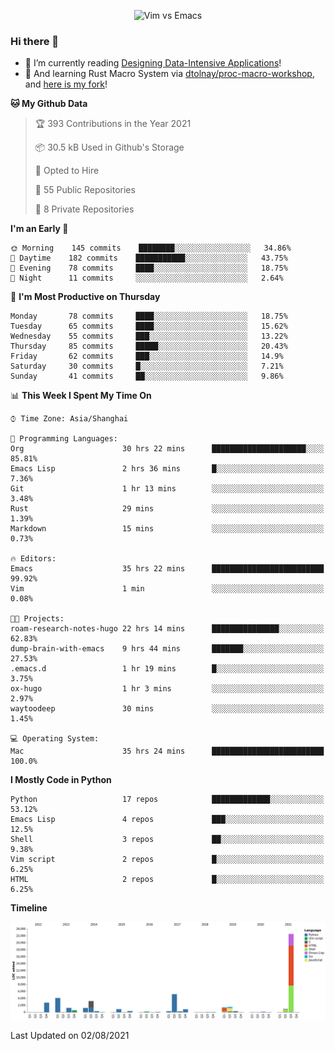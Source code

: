 <p align="center">
    <img src="https://gist.githubusercontent.com/coldnight/e696baffb094e71c96cb302118878eae/raw/40ea5053a6f66cc65f90f437e4173497da225958/banner.gif" alt="Vim vs Emacs" />
</p>

### Hi there 👋

- 📖 I’m currently reading [Designing Data-Intensive Applications](https://www.oreilly.com/library/view/designing-data-intensive-applications/9781491903063/)!
- 🌱 And learning Rust Macro System via [dtolnay/proc-macro-workshop](https://github.com/dtolnay/proc-macro-workshop), and [here is my fork](https://github.com/coldnight/proc-macro-workshop)!

<!--START_SECTION:waka-->
**🐱 My Github Data** 

> 🏆 393 Contributions in the Year 2021
 > 
> 📦 30.5 kB Used in Github's Storage 
 > 
> 💼 Opted to Hire
 > 
> 📜 55 Public Repositories 
 > 
> 🔑 8 Private Repositories  
 > 
**I'm an Early 🐤** 

```text
🌞 Morning    145 commits    ████████░░░░░░░░░░░░░░░░░   34.86% 
🌆 Daytime    182 commits    ███████████░░░░░░░░░░░░░░   43.75% 
🌃 Evening    78 commits     ████░░░░░░░░░░░░░░░░░░░░░   18.75% 
🌙 Night      11 commits     ░░░░░░░░░░░░░░░░░░░░░░░░░   2.64%

```
📅 **I'm Most Productive on Thursday** 

```text
Monday       78 commits     ████░░░░░░░░░░░░░░░░░░░░░   18.75% 
Tuesday      65 commits     ████░░░░░░░░░░░░░░░░░░░░░   15.62% 
Wednesday    55 commits     ███░░░░░░░░░░░░░░░░░░░░░░   13.22% 
Thursday     85 commits     █████░░░░░░░░░░░░░░░░░░░░   20.43% 
Friday       62 commits     ███░░░░░░░░░░░░░░░░░░░░░░   14.9% 
Saturday     30 commits     █░░░░░░░░░░░░░░░░░░░░░░░░   7.21% 
Sunday       41 commits     ██░░░░░░░░░░░░░░░░░░░░░░░   9.86%

```


📊 **This Week I Spent My Time On** 

```text
⌚︎ Time Zone: Asia/Shanghai

💬 Programming Languages: 
Org                      30 hrs 22 mins      █████████████████████░░░░   85.81% 
Emacs Lisp               2 hrs 36 mins       █░░░░░░░░░░░░░░░░░░░░░░░░   7.36% 
Git                      1 hr 13 mins        ░░░░░░░░░░░░░░░░░░░░░░░░░   3.48% 
Rust                     29 mins             ░░░░░░░░░░░░░░░░░░░░░░░░░   1.39% 
Markdown                 15 mins             ░░░░░░░░░░░░░░░░░░░░░░░░░   0.73%

🔥 Editors: 
Emacs                    35 hrs 22 mins      █████████████████████████   99.92% 
Vim                      1 min               ░░░░░░░░░░░░░░░░░░░░░░░░░   0.08%

🐱‍💻 Projects: 
roam-research-notes-hugo 22 hrs 14 mins      ███████████████░░░░░░░░░░   62.83% 
dump-brain-with-emacs    9 hrs 44 mins       ███████░░░░░░░░░░░░░░░░░░   27.53% 
.emacs.d                 1 hr 19 mins        █░░░░░░░░░░░░░░░░░░░░░░░░   3.75% 
ox-hugo                  1 hr 3 mins         ░░░░░░░░░░░░░░░░░░░░░░░░░   2.97% 
waytoodeep               30 mins             ░░░░░░░░░░░░░░░░░░░░░░░░░   1.45%

💻 Operating System: 
Mac                      35 hrs 24 mins      █████████████████████████   100.0%

```

**I Mostly Code in Python** 

```text
Python                   17 repos            █████████████░░░░░░░░░░░░   53.12% 
Emacs Lisp               4 repos             ███░░░░░░░░░░░░░░░░░░░░░░   12.5% 
Shell                    3 repos             ██░░░░░░░░░░░░░░░░░░░░░░░   9.38% 
Vim script               2 repos             █░░░░░░░░░░░░░░░░░░░░░░░░   6.25% 
HTML                     2 repos             █░░░░░░░░░░░░░░░░░░░░░░░░   6.25%

```


**Timeline**

![Chart not found](https://raw.githubusercontent.com/coldnight/coldnight/master/charts/bar_graph.png) 


 Last Updated on 02/08/2021
<!--END_SECTION:waka-->

